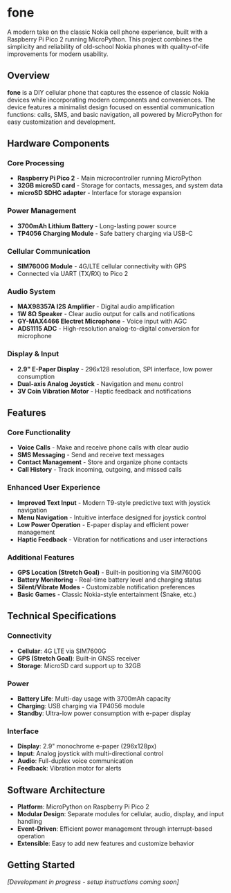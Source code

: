 # fone

A modern take on the classic Nokia cell phone experience, built with a Raspberry Pi Pico 2 running MicroPython. This project combines the simplicity and reliability of old-school Nokia phones with quality-of-life improvements for modern usability.

## Overview

**fone** is a DIY cellular phone that captures the essence of classic Nokia devices while incorporating modern components and conveniences. The device features a minimalist design focused on essential communication functions: calls, SMS, and basic navigation, all powered by MicroPython for easy customization and development.

## Hardware Components

### Core Processing
- **Raspberry Pi Pico 2** - Main microcontroller running MicroPython
- **32GB microSD card** - Storage for contacts, messages, and system data
- **microSD SDHC adapter** - Interface for storage expansion

### Power Management
- **3700mAh Lithium Battery** - Long-lasting power source
- **TP4056 Charging Module** - Safe battery charging via USB-C

### Cellular Communication
- **SIM7600G Module** - 4G/LTE cellular connectivity with GPS
- Connected via UART (TX/RX) to Pico 2

### Audio System
- **MAX98357A I2S Amplifier** - Digital audio amplification
- **1W 8Ω Speaker** - Clear audio output for calls and notifications
- **GY-MAX4466 Electret Microphone** - Voice input with AGC
- **ADS1115 ADC** - High-resolution analog-to-digital conversion for microphone

### Display & Input
- **2.9" E-Paper Display** - 296x128 resolution, SPI interface, low power consumption
- **Dual-axis Analog Joystick** - Navigation and menu control
- **3V Coin Vibration Motor** - Haptic feedback and notifications

## Features

### Core Functionality
- **Voice Calls** - Make and receive phone calls with clear audio
- **SMS Messaging** - Send and receive text messages
- **Contact Management** - Store and organize phone contacts
- **Call History** - Track incoming, outgoing, and missed calls

### Enhanced User Experience
- **Improved Text Input** - Modern T9-style predictive text with joystick navigation
- **Menu Navigation** - Intuitive interface designed for joystick control
- **Low Power Operation** - E-paper display and efficient power management
- **Haptic Feedback** - Vibration for notifications and user interactions

### Additional Features
- **GPS Location (Stretch Goal)** - Built-in positioning via SIM7600G
- **Battery Monitoring** - Real-time battery level and charging status
- **Silent/Vibrate Modes** - Customizable notification preferences
- **Basic Games** - Classic Nokia-style entertainment (Snake, etc.)

## Technical Specifications

### Connectivity
- **Cellular**: 4G LTE via SIM7600G
- **GPS (Stretch Goal)**: Built-in GNSS receiver
- **Storage**: MicroSD card support up to 32GB

### Power
- **Battery Life**: Multi-day usage with 3700mAh capacity
- **Charging**: USB charging via TP4056 module
- **Standby**: Ultra-low power consumption with e-paper display

### Interface
- **Display**: 2.9" monochrome e-paper (296x128px)
- **Input**: Analog joystick with multi-directional control
- **Audio**: Full-duplex voice communication
- **Feedback**: Vibration motor for alerts

## Software Architecture

- **Platform**: MicroPython on Raspberry Pi Pico 2
- **Modular Design**: Separate modules for cellular, audio, display, and input handling
- **Event-Driven**: Efficient power management through interrupt-based operation
- **Extensible**: Easy to add new features and customize behavior

## Getting Started

*[Development in progress - setup instructions coming soon]*
